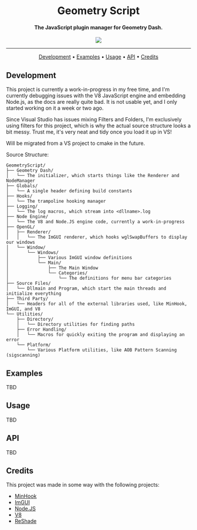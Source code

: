 <h1 align="center">Geometry Script</h1>

<h4 align="center">The JavaScript plugin manager for Geometry Dash.</h4>

<p align="center">
  <a href="https://twitter.com/BattleDashBR"><img src="https://img.shields.io/badge/Twitter-@BattleDashBR-1da1f2.svg?logo=twitter"></a>
</p>

------

<p align="center">
  <a href="#development">Development</a> •
  <a href="#examples">Examples</a> •
  <a href="#usage">Usage</a> •
  <a href="#api">API</a> •
  <a href="#credits">Credits</a>
</p>

## Development

This project is currently a work-in-progress in my free time, and I'm currently debugging issues with the V8 JavaScript engine and embedding Node.js, as the docs are really quite bad. It is not usable yet, and I only started working on it a week or two ago.

Since Visual Studio has issues mixing Filters and Folders, I'm exclusively using filters for this project, which is why the actual source structure looks a bit messy. Trust me, it's very neat and tidy once you load it up in VS!

Will be migrated from a VS project to cmake in the future.

Source Structure:
```
GeometryScript/
├── Geometry Dash/
│   └── The initializer, which starts things like the Renderer and NodeManager
├── Globals/
│   └── A single header defining build constants
├── Hooks/
│   └── The trampoline hooking manager
├── Logging/
│   └── The log macros, which stream into <dllname>.log
├── Node Engine/
│   └── The V8 and Node.JS engine code, currently a work-in-progress
├── OpenGL/
│   ├── Renderer/
│   │   └── The ImGUI renderer, which hooks wglSwapBuffers to display our windows
│   └── Window/
│       └── Windows/
│           ├── Various ImGUI window definitions
│           └── Main/
│               ├── The Main Window
│               └── Categories/
│                   └── The definitions for menu bar categories
├── Source Files/
│   └── Dllmain and Program, which start the main threads and initialize everything
├── Third Party/
│   └── Headers for all of the external libraries used, like MinHook, ImGUI, and V8
└── Utilities/
    ├── Directory/
    │   └── Directory utilities for finding paths
    ├── Error Handling/
    │   └── Macros for quickly exiting the program and displaying an error
    └── Platform/
        └── Various Platform utilities, like AOB Pattern Scanning (sigscanning)
 ```

## Examples

TBD

## Usage

TBD

## API

TBD

## Credits

This project was made in some way with the following projects:

- [MinHook](https://github.com/TsudaKageyu/minhook)
- [ImGUI](https://github.com/ocornut/imgui)
- [Node.JS](https://github.com/nodejs/node)
- [V8](https://v8.dev)
- [ReShade](https://github.com/crosire/reshade)
